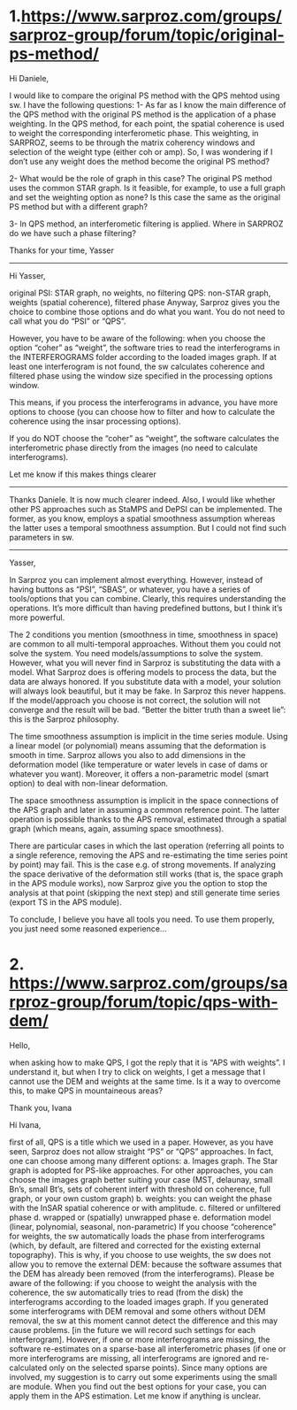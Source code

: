 # 1.https://www.sarproz.com/groups/sarproz-group/forum/topic/original-ps-method/

Hi Daniele,

I would like to compare the original PS method with the QPS mehtod using sw. I have the following questions:
1- As far as I know the main difference of the QPS method with the original PS method is the application of a phase weighting. In the QPS method, for each point, the spatial coherence is used to weight the corresponding interferometic phase. This weighting, in SARPROZ, seems to be through the matrix coherency windows and selection of the weight type (either coh or amp). So, I was wondering if I don’t use any weight does the method become the original PS method?

2- What would be the role of graph in this case? The original PS method uses the common STAR graph. Is it feasible, for example, to use a full graph and set the weighting option as none? Is this case the same as the original PS method but with a different graph?

3- In QPS method, an interferometic filtering is applied. Where in SARPROZ do we have such a phase filtering?

Thanks for your time,
Yasser

--------------

Hi Yasser,

original PSI: STAR graph, no weights, no filtering
QPS: non-STAR graph, weights (spatial coherence), filtered phase
Anyway, Sarproz gives you the choice to combine those options and do what you want. You do not need to call what you do “PSI” or “QPS”.

However, you have to be aware of the following: when you choose the option “coher” as “weight”, the software tries to read the interferograms in the INTERFEROGRAMS folder according to the loaded images graph. If at least one interferogram is not found, the sw calculates coherence and filtered phase using the window size specified in the processing options window.

This means, if you process the interferograms in advance, you have more options to choose (you can choose how to filter and how to calculate the coherence using the insar processing options).

If you do NOT choose the “coher” as “weight”, the software calculates the interferometric phase directly from the images (no need to calculate interferograms).

Let me know if this makes things clearer

-----------------

Thanks Daniele. It is now much clearer indeed. Also, I would like whether other PS approaches such as StaMPS and DePSI can be implemented. The former, as you know, employs a spatial smoothness assumption whereas the latter uses a temporal smoothness assumption. But I could not find such parameters in sw.


-----------------

Yasser,

In Sarproz you can implement almost everything. However, instead of having buttons as “PSI”, “SBAS”, or whatever, you have a series of tools/options that you can combine. Clearly, this requires understanding the operations. It’s more difficult than having predefined buttons, but I think it’s more powerful.

The 2 conditions you mention (smoothness in time, smoothness in space) are common to all multi-temporal approaches. Without them you could not solve the system. You need models/assumptions to solve the system. However, what you will never find in Sarproz is substituting the data with a model. What Sarproz does is offering models to process the data, but the data are always honored.
If you substitute data with a model, your solution will always look beautiful, but it may be fake. In Sarproz this never happens. If the model/approach you choose is not correct, the solution will not converge and the result will be bad. “Better the bitter truth than a sweet lie”: this is the Sarproz philosophy.

The time smoothness assumption is implicit in the time series module. Using a linear model (or polynomial) means assuming that the deformation is smooth in time. Sarproz allows you also to add dimensions in the deformation model (like temperature or water levels in case of dams or whatever you want). Moreover, it offers a non-parametric model (smart option) to deal with non-linear deformation.

The space smoothness assumption is implicit in the space connections of the APS graph and later in assuming a common reference point. The latter operation is possible thanks to the APS removal, estimated through a spatial graph (which means, again, assuming space smoothness).

There are particular cases in which the last operation (referring all points to a single reference, removing the APS and re-estimating the time series point by point) may fail. This is the case e.g. of strong movements. If analyzing the space derivative of the deformation still works (that is, the space graph in the APS module works), now Sarproz give you the option to stop the analysis at that point (skipping the next step) and still generate time series (export TS in the APS module).

To conclude, I believe you have all tools you need. To use them properly, you just need some reasoned experience…


# 2. https://www.sarproz.com/groups/sarproz-group/forum/topic/qps-with-dem/

Hello,

when asking how to make QPS, I got the reply that it is “APS with weights”. I understand it, but when I try to click on weights, I get a message that I cannot use the DEM and weights at the same time. Is it a way to overcome this, to make QPS in mountaineous areas?

Thank you, Ivana




Hi Ivana,

first of all, QPS is a title which we used in a paper. However, as you have seen, Sarproz does not allow straight “PS” or “QPS” approaches. In fact, one can choose among many different options:
a. Images graph. The Star graph is adopted for PS-like approaches. For other approaches, you can choose the images graph better suiting your case (MST, delaunay, small Bn’s, small Bt’s, sets of coherent interf with threshold on coherence, full graph, or your own custom graph)
b. weights: you can weight the phase with the InSAR spatial coherence or with amplitude.
c. filtered or unfiltered phase
d. wrapped or (spatially) unwrapped phase
e. deformation model (linear, polynomial, seasonal, non-parametric)
If you choose “coherence” for weights, the sw automatically loads the phase from interferograms (which, by default, are filtered and corrected for the existing external topography). This is why, if you choose to use weights, the sw does not allow you to remove the external DEM: because the software assumes that the DEM has already been removed (from the interferograms).
Please be aware of the following: if you choose to weight the analysis with the coherence, the sw automatically tries to read (from the disk) the interferograms according to the loaded images graph. If you generated some interferograms with DEM removal and some others without DEM removal, the sw at this moment cannot detect the difference and this may cause problems. [in the future we will record such settings for each interferogram]. However, if one or more interferograms are missing, the software re-estimates on a sparse-base all interferometric phases (if one or more interferograms are missing, all interferograms are ignored and re-calculated only on the selected sparse points).
Since many options are involved, my suggestion is to carry out some experiments using the small are module. When you find out the best options for your case, you can apply them in the APS estimation.
Let me know if anything is unclear.

